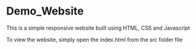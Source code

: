 # Demo_Website
This is a simple responsive website built using HTML, CSS and Javascript

To view the website, simply open the index.html from the src folder file

